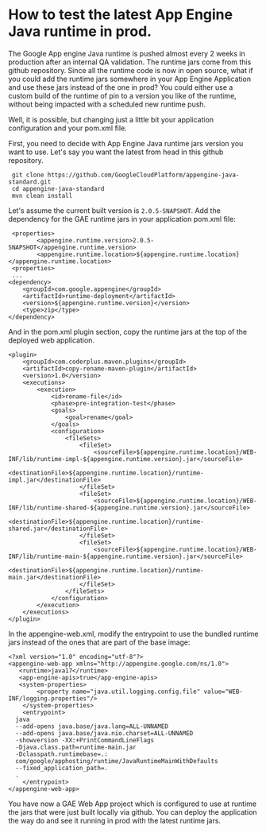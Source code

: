 <!--
 Copyright 2021 Google LLC

 Licensed under the Apache License, Version 2.0 (the "License");
 you may not use this file except in compliance with the License.
 You may obtain a copy of the License at

     https://www.apache.org/licenses/LICENSE-2.0

 Unless required by applicable law or agreed to in writing, software
 distributed under the License is distributed on an "AS IS" BASIS,
 WITHOUT WARRANTIES OR CONDITIONS OF ANY KIND, either express or implied.
 See the License for the specific language governing permissions and
 limitations under the License.
-->

# How to test the latest App Engine Java runtime in prod.

The Google App engine Java runtime is pushed almost every 2 weeks in production
after an internal QA validation. The runtime jars come from this github repository.
Since all the runtime code is now in open source, what if you could add the runtime jars
somewhere in your App Engine Application and use these jars instead of the one in prod?
You could either use a custom build of the runtime of pin to a version you like of the runtime,
without being impacted with a scheduled new runtime push.

Well, it is possible, but changing just a little bit your application configuration and your
pom.xml file.

First, you need to decide with App Engine Java runtime jars version you want to use.
Let's say you want the latest from head in this github repository.

```
 git clone https://github.com/GoogleCloudPlatform/appengine-java-standard.git
 cd appengine-java-standard
 mvn clean install
```

Let's assume the current built version is `2.0.5-SNAPSHOT`.
Add the dependency for the GAE runtime jars in your application pom.xml file:

```
 <properties>
        <appengine.runtime.version>2.0.5-SNAPSHOT</appengine.runtime.version>
        <appengine.runtime.location>${appengine.runtime.location}</appengine.runtime.location>
 <properties>
 ...
<dependency>
    <groupId>com.google.appengine</groupId>
    <artifactId>runtime-deployment</artifactId>
    <version>${appengine.runtime.version}</version>
    <type>zip</type>
</dependency>
```

And in the pom.xml plugin section, copy the runtime jars at the top of the deployed web application.

```
<plugin>
    <groupId>com.coderplus.maven.plugins</groupId>
    <artifactId>copy-rename-maven-plugin</artifactId>
    <version>1.0</version>
    <executions>
        <execution>
            <id>rename-file</id>
            <phase>pre-integration-test</phase>
            <goals>
                <goal>rename</goal>
            </goals>
            <configuration>
                <fileSets>
                    <fileSet>
                        <sourceFile>${appengine.runtime.location}/WEB-INF/lib/runtime-impl-${appengine.runtime.version}.jar</sourceFile>
                        <destinationFile>${appengine.runtime.location}/runtime-impl.jar</destinationFile>
                    </fileSet>
                    <fileSet>
                        <sourceFile>${appengine.runtime.location}/WEB-INF/lib/runtime-shared-${appengine.runtime.version}.jar</sourceFile>
                        <destinationFile>${appengine.runtime.location}/runtime-shared.jar</destinationFile>
                    </fileSet>
                    <fileSet>
                        <sourceFile>${appengine.runtime.location}/WEB-INF/lib/runtime-main-${appengine.runtime.version}.jar</sourceFile>
                        <destinationFile>${appengine.runtime.location}/runtime-main.jar</destinationFile>
                    </fileSet>
                </fileSets>
            </configuration>
        </execution>
    </executions>
</plugin>
```

In the appengine-web.xml, modify the entrypoint to use the bundled runtime jars instead of the ones that are part of the base image:


```
<?xml version="1.0" encoding="utf-8"?>
<appengine-web-app xmlns="http://appengine.google.com/ns/1.0">
   <runtime>java17</runtime>
   <app-engine-apis>true</app-engine-apis>
   <system-properties>
        <property name="java.util.logging.config.file" value="WEB-INF/logging.properties"/>
    </system-properties>
    <entrypoint>
  java
  --add-opens java.base/java.lang=ALL-UNNAMED
  --add-opens java.base/java.nio.charset=ALL-UNNAMED
  -showversion -XX:+PrintCommandLineFlags
  -Djava.class.path=runtime-main.jar
  -Dclasspath.runtimebase=.:
  com/google/apphosting/runtime/JavaRuntimeMainWithDefaults
  --fixed_application_path=.
  .
    </entrypoint>
</appengine-web-app>
```

You have now a GAE Web App project which is configured to use at runtime the jars that were just built locally via github.
You can deploy the application the way do and see it running in prod with the latest runtime jars.

